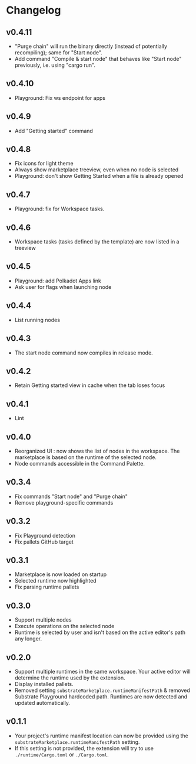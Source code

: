 # Changelog

## v0.4.11
* "Purge chain" will run the binary directly (instead of potentially recompiling); same for "Start node".
* Add command "Compile & start node" that behaves like "Start node" previously, i.e. using "cargo run".

## v0.4.10
* Playground: Fix ws endpoint for apps

## v0.4.9
* Add "Getting started" command

## v0.4.8
* Fix icons for light theme
* Always show marketplace treeview, even when no node is selected
* Playground: don't show Getting Started when a file is already opened

## v0.4.7
* Playground: fix for Workspace tasks.

## v0.4.6
* Workspace tasks (tasks defined by the template) are now listed in a treeview

## v0.4.5
* Playground: add Polkadot Apps link
* Ask user for flags when launching node

## v0.4.4
* List running nodes

## v0.4.3
* The start node command now compiles in release mode.

## v0.4.2
* Retain Getting started view in cache when the tab loses focus

## v0.4.1
* Lint

## v0.4.0
* Reorganized UI : now shows the list of nodes in the workspace. The marketplace is based on the runtime of the selected node.
* Node commands accessible in the Command Palette.

## v0.3.4
* Fix commands "Start node" and "Purge chain"
* Remove playground-specific commands

## v0.3.2
* Fix Playground detection
* Fix pallets GitHub target

## v0.3.1
* Marketplace is now loaded on startup
* Selected runtime now highlighted
* Fix parsing runtime pallets

## v0.3.0
* Support multiple nodes
* Execute operations on the selected node
* Runtime is selected by user and isn't based on the active editor's path any longer.

## v0.2.0
* Support multiple runtimes in the same workspace. Your active editor will determine the runtime used by the extension.
* Display installed pallets.
* Removed setting `substrateMarketplace.runtimeManifestPath` & removed Substrate Playground hardcoded path. Runtimes are now detected and updated automatically.

## v0.1.1
* Your project's runtime manifest location can now be provided using the `substrateMarketplace.runtimeManifestPath` setting.
* If this setting is not provided, the extension will try to use `./runtime/Cargo.toml` or `./Cargo.toml`.